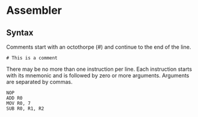 # Assembler

## Syntax

Comments start with an octothorpe (#) and continue to the end of the line.
```
# This is a comment
```

There may be no more than one instruction per line.
Each instruction starts with its mnemonic and is followed by zero or more arguments.
Arguments are separated by commas.
```
NOP
ADD R0
MOV R0, 7
SUB R0, R1, R2
```
